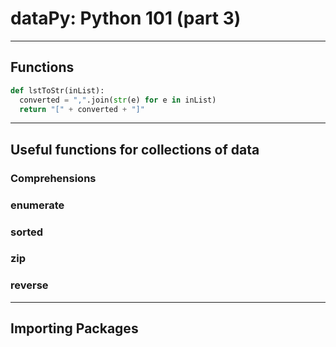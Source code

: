 # dataPy: Python 101 (part 3)

<hr>

## Functions

```python
def lstToStr(inList):
  converted = ",".join(str(e) for e in inList)
  return "[" + converted + "]"
```
<hr>

## Useful functions for collections of data

### Comprehensions

### enumerate

### sorted

### zip

### reverse

<hr>

## Importing Packages
